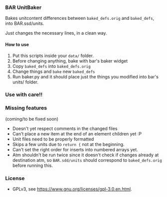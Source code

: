 ### BAR UnitBaker

Bakes unitcontent differences between `baked_defs.orig` and `baked_defs`, into BAR.ssd/units.

Just changes the necessary lines, in a clean way.

#### How to use

1. Put this scripts inside your `data/` folder.
1. Before changing anything, bake with bar's baker widget
1. Copy `baked_defs` into `baked_defs.orig`
1. Change things and `bake` new `baked_defs`
1. Run baker.py and it should place just the things you modified into bar's units/ folder.

### Use with care!!

### Missing features

(coming/to be fixed soon)

- Doesn't yet respect comments in the changed files
- Can't place a new item at the end of an element children yet :P
- Unit files need to be properly formatted
- Skips a few units due to `return {` not at the beginning.
- Can't set the right order for inserts into numbered arrays yet.
- Atm shouldn't be run twice since it doesn't check if changes already at destination atm, so `BAR.sdd/units` should correspond to `baked_defs.orig` before running this.

### License

- GPLv3, see https://www.gnu.org/licenses/gpl-3.0.en.html.
